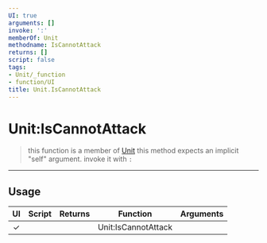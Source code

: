 ```yaml
---
UI: true
arguments: []
invoke: ':'
memberOf: Unit
methodname: IsCannotAttack
returns: []
script: false
tags:
- Unit/_function
- function/UI
title: Unit.IsCannotAttack
---
```

# Unit:IsCannotAttack
> this function is a member of [Unit](civ-6/lua/Unit.md)
> this method expects an implicit "self" argument. invoke it with `:`
-----
## Usage
|  UI | Script | Returns | Function | Arguments |
|:---:|:------:|-------:|:--------:|:---------|
|✓| ||Unit:IsCannotAttack||
